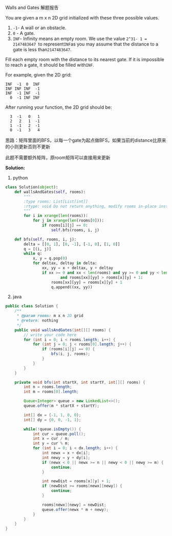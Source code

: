 Walls and Gates 解题报告

You are given a m x n 2D grid initialized with these three possible values.

1. `-1`- A wall or an obstacle.
2. `0` - A gate.
3. `INF`- Infinity means an empty room. We use the value `2^31- 1 = 2147483647 `to represent`INF`as you may assume that the distance to a gate is less than`2147483647`.

Fill each empty room with the distance to its nearest gate. If it is impossible to reach a gate, it should be filled with`INF`.

For example, given the 2D grid:

```
INF  -1  0  INF
INF INF INF  -1
INF  -1 INF  -1
  0  -1 INF INF
```

After running your function, the 2D grid should be:

```
  3  -1   0   1
  2   2   1  -1
  1  -1   2  -1
  0  -1   3   4
```

思路：矩阵里面的BFS，以每一个gate为起点做BFS，如果当前的distance比原来的小则更新否则不更新

此题不需要额外矩阵，原room矩阵可以直接用来更新

**Solution:**
1. python
```python
class Solution(object):
    def wallsAndGates(self, rooms):
        """
        :type rooms: List[List[int]]
        :rtype: void Do not return anything, modify rooms in-place instead.
        """
        for i in xrange(len(rooms)):
            for j in xrange(len(rooms[0])):
                if rooms[i][j] == 0:
                    self.bfs(rooms, i, j)

    def bfs(self, rooms, i, j):
        delta = [[0, 1], [0, -1], [-1, 0], [1, 0]]
        q = [(i, j)]
        while q:
            x, y = q.pop(0)
            for deltax, deltay in delta:
                xx, yy = x + deltax, y + deltay
                if xx >= 0 and xx < len(rooms) and yy >= 0 and yy < len(rooms[0]) \
                        and rooms[xx][yy] > rooms[x][y] + 1:
                    rooms[xx][yy] = rooms[x][y] + 1
                    q.append((xx, yy))
```
2. java
```java
public class Solution {
    /**
     * @param rooms: m x n 2D grid
     * @return: nothing
     */
    public void wallsAndGates(int[][] rooms) {
        // write your code here
        for (int i = 0; i < rooms.length; i++) {
            for (int j = 0; j < rooms[0].length; j++) {
                if (rooms[i][j] == 0) {
                    bfs(i, j, rooms);
                }
            }
        }
    }

    private void bfs(int startX, int startY, int[][] rooms) {
        int n = rooms.length;
        int m = rooms[0].length;

        Queue<Integer> queue = new LinkedList<>();
        queue.offer(m * startX + startY);

        int[] dx = {-1, 1, 0, 0};
        int[] dy = {0, 0, -1, 1};

        while(!queue.isEmpty()) {
            int cur = queue.poll();
            int x = cur / m;
            int y = cur % m;
            for (int i = 0; i < dx.length; i++) {
                int newx = x + dx[i];
                int newy = y + dy[i];
                if (newx < 0 || newx >= n || newy < 0 || newy >= m) {
                    continue;
                }

                int newDist = rooms[x][y] + 1;
                if (newDist >= rooms[newx][newy]) {
                    continue;
                }

                rooms[newx][newy] = newDist;
                queue.offer(newx * m + newy);
            }
        }
    }
}
```
